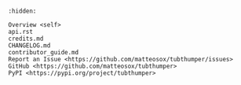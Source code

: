 ```{include} ../../README.md
```

```{toctree}
:hidden:

Overview <self>
api.rst
credits.md
CHANGELOG.md
contributor_guide.md
Report an Issue <https://github.com/matteosox/tubthumper/issues>
GitHub <https://github.com/matteosox/tubthumper>
PyPI <https://pypi.org/project/tubthumper>
```
